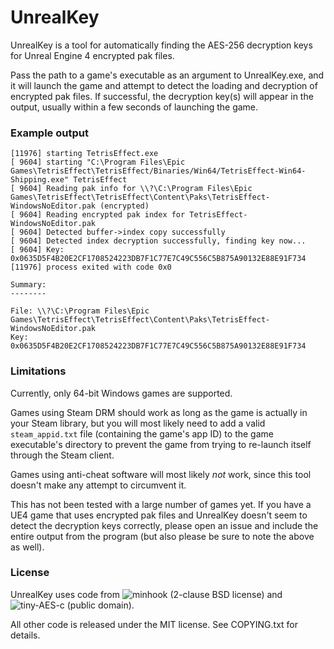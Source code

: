 # UnrealKey

UnrealKey is a tool for automatically finding the AES-256 decryption keys for Unreal Engine 4 encrypted pak files.

Pass the path to a game's executable as an argument to UnrealKey.exe, and it will launch the game and attempt to detect the loading and decryption of encrypted pak files. If successful, the decryption key(s) will appear in the output, usually within a few seconds of launching the game.

### Example output

```
[11976] starting TetrisEffect.exe
[ 9604] starting "C:\Program Files\Epic Games\TetrisEffect\TetrisEffect/Binaries/Win64/TetrisEffect-Win64-Shipping.exe" TetrisEffect
[ 9604] Reading pak info for \\?\C:\Program Files\Epic Games\TetrisEffect\TetrisEffect\Content\Paks\TetrisEffect-WindowsNoEditor.pak (encrypted)
[ 9604] Reading encrypted pak index for TetrisEffect-WindowsNoEditor.pak
[ 9604] Detected buffer->index copy successfully
[ 9604] Detected index decryption successfully, finding key now...
[ 9604] Key: 0x0635D5F4B20E2CF1708524223DB7F1C77E7C49C556C5B875A90132E88E91F734
[11976] process exited with code 0x0

Summary:
--------

File: \\?\C:\Program Files\Epic Games\TetrisEffect\TetrisEffect\Content\Paks\TetrisEffect-WindowsNoEditor.pak
Key:  0x0635D5F4B20E2CF1708524223DB7F1C77E7C49C556C5B875A90132E88E91F734
```

### Limitations

Currently, only 64-bit Windows games are supported.

Games using Steam DRM should work as long as the game is actually in your Steam library, but you will most likely need to add a valid `steam_appid.txt` file (containing the game's app ID) to the game executable's directory to prevent the game from trying to re-launch itself through the Steam client.

Games using anti-cheat software will most likely _not_ work, since this tool doesn't make any attempt to circumvent it.

This has not been tested with a large number of games yet. If you have a UE4 game that uses encrypted pak files and UnrealKey doesn't seem to detect the decryption keys correctly, please open an issue and include the entire output from the program (but also please be sure to note the above as well).

### License

UnrealKey uses code from ![minhook](https://github.com/TsudaKageyu/minhook) (2-clause BSD license) and ![tiny-AES-c](https://github.com/kokke/tiny-AES-c) (public domain).

All other code is released under the MIT license. See COPYING.txt for details.
